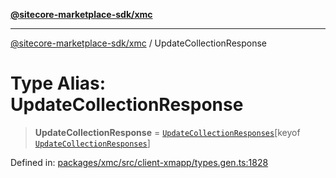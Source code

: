 [**@sitecore-marketplace-sdk/xmc**](../README.md)

***

[@sitecore-marketplace-sdk/xmc](../README.md) / UpdateCollectionResponse

# Type Alias: UpdateCollectionResponse

> **UpdateCollectionResponse** = [`UpdateCollectionResponses`](UpdateCollectionResponses.md)\[keyof [`UpdateCollectionResponses`](UpdateCollectionResponses.md)\]

Defined in: [packages/xmc/src/client-xmapp/types.gen.ts:1828](https://github.com/Sitecore/sitecore-marketplace-sdk/blob/af886e6134b8d1079ef5b8ef70b7eb2f1d9c8aeb/packages/xmc/src/client-xmapp/types.gen.ts#L1828)
